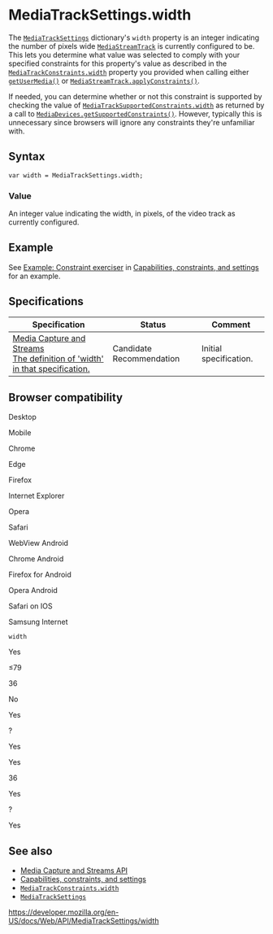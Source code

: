 # MediaTrackSettings.width

The [`MediaTrackSettings`](../mediatracksettings) dictionary's `width` property is an integer indicating the number of pixels wide [`MediaStreamTrack`](../mediastreamtrack) is currently configured to be. This lets you determine what value was selected to comply with your specified constraints for this property's value as described in the [`MediaTrackConstraints.width`](../mediatrackconstraints/width) property you provided when calling either [`getUserMedia()`](../mediadevices/getusermedia) or [`MediaStreamTrack.applyConstraints()`](../mediastreamtrack/applyconstraints).

If needed, you can determine whether or not this constraint is supported by checking the value of [`MediaTrackSupportedConstraints.width`](../mediatracksupportedconstraints/width) as returned by a call to [`MediaDevices.getSupportedConstraints()`](../mediadevices/getsupportedconstraints). However, typically this is unnecessary since browsers will ignore any constraints they're unfamiliar with.

## Syntax

    var width = MediaTrackSettings.width;

### Value

An integer value indicating the width, in pixels, of the video track as currently configured.

## Example

See [Example: Constraint exerciser](#) in [Capabilities, constraints, and settings](../media_streams_api/constraints) for an example.

## Specifications

<table><thead><tr class="header"><th>Specification</th><th>Status</th><th>Comment</th></tr></thead><tbody><tr class="odd"><td><a href="https://w3c.github.io/mediacapture-main/#dom-mediatracksettings-width">Media Capture and Streams<br />
<span class="small">The definition of 'width' in that specification.</span></a></td><td><span class="spec-cr">Candidate Recommendation</span></td><td>Initial specification.</td></tr></tbody></table>

## Browser compatibility

Desktop

Mobile

Chrome

Edge

Firefox

Internet Explorer

Opera

Safari

WebView Android

Chrome Android

Firefox for Android

Opera Android

Safari on IOS

Samsung Internet

`width`

Yes

≤79

36

No

Yes

?

Yes

Yes

36

Yes

?

Yes

## See also

- [Media Capture and Streams API](../media_streams_api)
- [Capabilities, constraints, and settings](../media_streams_api/constraints)
- [`MediaTrackConstraints.width`](../mediatrackconstraints/width)
- [`MediaTrackSettings`](../mediatracksettings)

<a href="https://developer.mozilla.org/en-US/docs/Web/API/MediaTrackSettings/width" class="_attribution-link">https://developer.mozilla.org/en-US/docs/Web/API/MediaTrackSettings/width</a>
